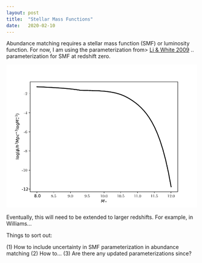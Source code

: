 ```yaml
---
layout: post
title:  "Stellar Mass Functions"
date:   2020-02-10
---
```



Abundance matching requires a stellar mass function (SMF) or luminosity function. For now, I am using the parameterization from>
<a href="https://ui.adsabs.harvard.edu/abs/2009MNRAS.398.2177L">Li & White 2009</a>
.. parameterization for SMF at redshift zero.


 <img src="SMF_Li2009.pdf" >

Eventually, this will need to be extended to larger redshifts. For example, in Williams...

Things to sort out:

(1) How to include uncertainty in SMF parameterization in abundance matching
(2) How to...
(3) Are there any updated parameterizations since?
